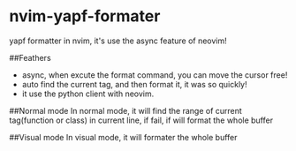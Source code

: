 # nvim-yapf-formater
yapf formatter in nvim, it's use the async feature of neovim!


##Feathers
* async, when excute the format command, you can move the cursor free!
* auto find the current tag, and then format it, it was so quickly!
* it use the python client with neovim.


##Normal mode
In normal mode, it will find the range of current tag(function or class) in current line, if fail, if will format the whole buffer

##Visual mode
In visual mode, it will formater the whole buffer
